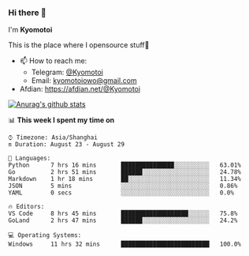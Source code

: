 ### Hi there 👋

I'm **Kyomotoi**

This is the place where I opensource stuff🤺

- 📫 How to reach me: 
    - Telegram: [@Kyomotoi](https://t.me/Kyomotoi)
    - Email: <kyomotoiowo@gmail.com>
- Afdian: <https://afdian.net/@Kyomotoi>

[![Anurag's github stats](https://github-readme-stats.vercel.app/api?username=kyomotoi)](https://github.com/anuraghazra/github-readme-stats)

📊 **This week I spent my time on**
<!--START_SECTION:waka-->
```text
⌚︎ Timezone: Asia/Shanghai
🔛 Duration: August 23 - August 29

💬 Languages: 
Python      7 hrs 16 mins       ███████████████░░░░░░░░░░   63.01% 
Go          2 hrs 51 mins       ██████░░░░░░░░░░░░░░░░░░░   24.78% 
Markdown    1 hr 18 mins        ██░░░░░░░░░░░░░░░░░░░░░░░   11.34% 
JSON        5 mins              ░░░░░░░░░░░░░░░░░░░░░░░░░   0.86% 
YAML        0 secs              ░░░░░░░░░░░░░░░░░░░░░░░░░   0.0%

🔥 Editors: 
VS Code     8 hrs 45 mins       ███████████████████░░░░░░   75.8% 
GoLand      2 hrs 47 mins       ██████░░░░░░░░░░░░░░░░░░░   24.2%

💻 Operating Systems: 
Windows     11 hrs 32 mins      █████████████████████████   100.0%
```
<!--END_SECTION:waka-->
